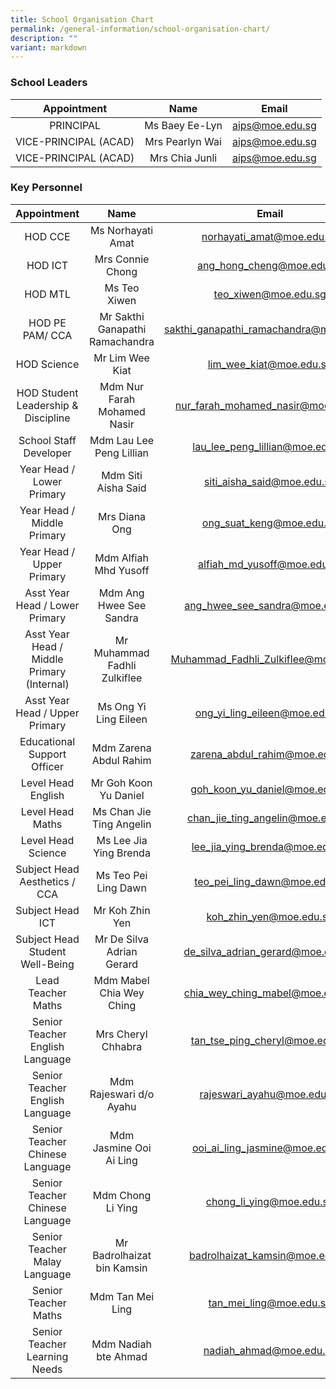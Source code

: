```yaml
---
title: School Organisation Chart
permalink: /general-information/school-organisation-chart/
description: ""
variant: markdown
---
```

### School Leaders

| Appointment | Name | Email |
|:---:|:---:|:---:|
| PRINCIPAL | Ms Baey Ee-Lyn | aips@moe.edu.sg |
| VICE-PRINCIPAL (ACAD) | Mrs Pearlyn Wai | aips@moe.edu.sg |
| VICE-PRINCIPAL (ACAD) | Mrs Chia Junli | aips@moe.edu.sg |

### Key Personnel

| Appointment | Name | Email |
|:---:|:---:|:---:|
| HOD CCE | Ms Norhayati Amat | norhayati_amat@moe.edu.sg |
| HOD ICT | Mrs Connie Chong    | ang_hong_cheng@moe.edu.sg |
| HOD MTL | Ms Teo Xiwen | teo_xiwen@moe.edu.sg |
| HOD PE PAM/ CCA | Mr Sakthi Ganapathi Ramachandra | sakthi_ganapathi_ramachandra@moe.edu.sg |
| HOD Science | Mr Lim Wee Kiat | lim_wee_kiat@moe.edu.sg |
| HOD Student Leadership & Discipline | Mdm Nur Farah Mohamed Nasir | nur_farah_mohamed_nasir@moe.edu.sg |
| School Staff Developer | Mdm Lau Lee Peng Lillian | lau_lee_peng_lillian@moe.edu.sg |
| Year Head / Lower Primary | Mdm Siti Aisha Said | siti_aisha_said@moe.edu.sg |
| Year Head / Middle Primary | Mrs Diana Ong | ong_suat_keng@moe.edu.sg|
| Year Head / Upper Primary | Mdm Alfiah Mhd Yusoff | alfiah_md_yusoff@moe.edu.sg |
| Asst Year Head / Lower Primary | Mdm Ang Hwee See Sandra | ang_hwee_see_sandra@moe.edu.sg |
| Asst Year Head / Middle Primary (Internal) | Mr Muhammad Fadhli Zulkiflee | Muhammad_Fadhli_Zulkiflee@moe.edu.sg |
| Asst Year Head / Upper Primary | Ms Ong Yi Ling Eileen | ong_yi_ling_eileen@moe.edu.sg |
| Educational Support Officer | Mdm Zarena Abdul Rahim | zarena_abdul_rahim@moe.edu.sg |
| Level Head English | Mr Goh Koon Yu Daniel | goh_koon_yu_daniel@moe.edu.sg |
| Level Head Maths | Ms Chan Jie Ting Angelin | chan_jie_ting_angelin@moe.edu.sg |
| Level Head Science | Ms Lee Jia Ying Brenda | lee_jia_ying_brenda@moe.edu.sg |
| Subject Head Aesthetics / CCA  | Ms Teo Pei Ling Dawn | teo_pei_ling_dawn@moe.edu.sg |
| Subject Head ICT | Mr Koh Zhin Yen | koh_zhin_yen@moe.edu.sg |
| Subject Head Student Well-Being | Mr De Silva Adrian Gerard | de_silva_adrian_gerard@moe.edu.sg |
| Lead Teacher Maths | Mdm Mabel Chia Wey Ching | chia_wey_ching_mabel@moe.edu.sg |
| Senior Teacher English Language | Mrs Cheryl Chhabra | tan_tse_ping_cheryl@moe.edu.sg |
| Senior Teacher English Language| Mdm Rajeswari d/o Ayahu | rajeswari_ayahu@moe.edu.sg |
| Senior Teacher Chinese Language | Mdm Jasmine Ooi Ai Ling | ooi_ai_ling_jasmine@moe.edu.sg |
| Senior Teacher Chinese Language | Mdm Chong Li Ying | chong_li_ying@moe.edu.sg |
| Senior Teacher Malay Language| Mr Badrolhaizat bin Kamsin | badrolhaizat_kamsin@moe.edu.sg |
| Senior Teacher Maths | Mdm Tan Mei Ling | tan_mei_ling@moe.edu.sg |
| Senior Teacher Learning Needs | Mdm Nadiah bte Ahmad | nadiah_ahmad@moe.edu.sg |
